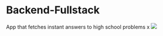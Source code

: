 # Backend-Fullstack
App that fetches instant answers to high school problems
x
![](https://giphy.com/gifs/BOttfUez4DKTUTa8iT.gif)
